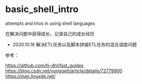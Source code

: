# basic_shell_intro
attempts and trios in using shell languages

在解决问题中获得成长，记录自己的成长经历
- 2020.10.16
解决ETL任务以及脚本拼接ETL任务的混合调度问题

参考：

https://github.com/hi-dhl/fast_guides
https://blog.csdn.net/yonggeit/article/details/72779900
https://man.linuxde.net/
